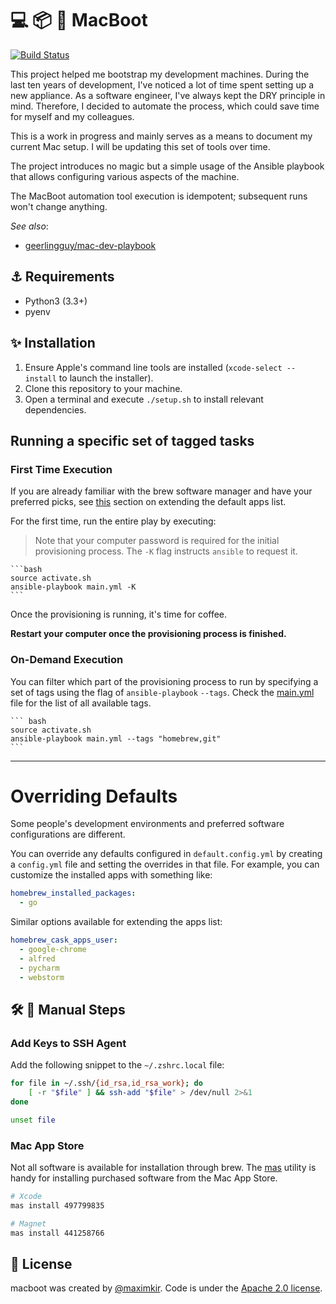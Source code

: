 # 💻 📦 🚀 MacBoot

[![Build Status](https://github.com/maximkir/macboot/workflows/ci-workflow/badge.svg?branch=master)](https://github.com/maximkir/macboot/actions)

This project helped me bootstrap my development machines. During the last ten years of development, I've noticed a lot of time spent setting up a new appliance.
As a software engineer, I've always kept the DRY principle in mind. Therefore, I decided to automate the process, which could save time for myself and my colleagues.

This is a work in progress and mainly serves as a means to document my current Mac setup. I will be updating this set of tools over time.

The project introduces no magic but a simple usage of the Ansible playbook that allows configuring various aspects of the machine.

The MacBoot automation tool execution is idempotent; subsequent runs won't change anything.

*See also*:
  - [geerlingguy/mac-dev-playbook](https://github.com/geerlingguy/mac-dev-playbook)

## ⚓ Requirements
* Python3 (3.3+)
* pyenv

## ✨ Installation

1. Ensure Apple's command line tools are installed (`xcode-select --install` to launch the installer).
2. Clone this repository to your machine.
3. Open a terminal and execute `./setup.sh` to install relevant dependencies.


## Running a specific set of tagged tasks

### First Time Execution
If you are already familiar with the brew software manager and have your preferred picks, see [this](#overriding-defaults) section on extending the default apps list.

For the first time, run the entire play by executing:  

> Note that your computer password is required for the initial provisioning process. The `-K` flag instructs `ansible` to request it.

    ```bash
    source activate.sh
    ansible-playbook main.yml -K
    ```

Once the provisioning is running, it's time for coffee.

**Restart your computer once the provisioning process is finished.**

### On-Demand Execution

You can filter which part of the provisioning process to run by specifying a set of tags using the flag of `ansible-playbook` `--tags`. Check the [main.yml](main.yml) file for the list of all available tags.

    ``` bash
    source activate.sh
    ansible-playbook main.yml --tags "homebrew,git"
    ```

---
# Overriding Defaults

Some people's development environments and preferred software configurations are different.

You can override any defaults configured in `default.config.yml` by creating a `config.yml` file and setting the overrides in that file. For example, you can customize the installed apps with something like:

```yaml
homebrew_installed_packages:
  - go

```

Similar options available for extending the apps list:

```yaml
homebrew_cask_apps_user:
  - google-chrome
  - alfred
  - pycharm
  - webstorm
```

## 🛠️ 🐢 Manual Steps

### Add Keys to SSH Agent

Add the following snippet to the `~/.zshrc.local` file:

``` bash
for file in ~/.ssh/{id_rsa,id_rsa_work}; do
	[ -r "$file" ] && ssh-add "$file" > /dev/null 2>&1
done

unset file
```

### Mac App Store
Not all software is available for installation through brew. The [mas](https://github.com/mas-cli/mas) utility is handy for installing purchased software from the Mac App Store.


``` bash
# Xcode
mas install 497799835

# Magnet
mas install 441258766

```


## 📄 License

macboot was created by [@maximkir](https://github.com/maximkir).
Code is under the [Apache 2.0 license](LICENSE).
